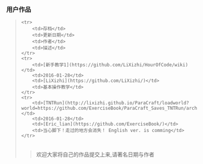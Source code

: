 ### 用户作品

><table>
    <tr>
        <td>存档</td>
    	<td>更新日期</td>
		<td>作者</td>
		<td>描述</td>
	</tr>
	<tr>
		<td>[新手教学1](https://github.com/LiXizhi/HourOfCode/wiki)</td>
		<td>2016-01-28</td>
		<td>[LiXizhi](https://github.com/LiXizhi/)</td>
		<td>基本操作教学</td>
	</tr>
	<tr>
		<td>[TNTRun](http://lixizhi.github.io/ParaCraft/loadworld?world=https://github.com/ExerciseBook/ParaCraft_Saves_TNTRun/archive/master.zip)</td>
		<td>2016-01-28</td>
		<td>[Eric_lian](https://github.com/ExerciseBook/)</td>
		<td>当心脚下！走过的地方会消失！ English ver. is comming</td>
	</tr>
    
</table>

> 欢迎大家将自己的作品提交上来,请著名日期与作者